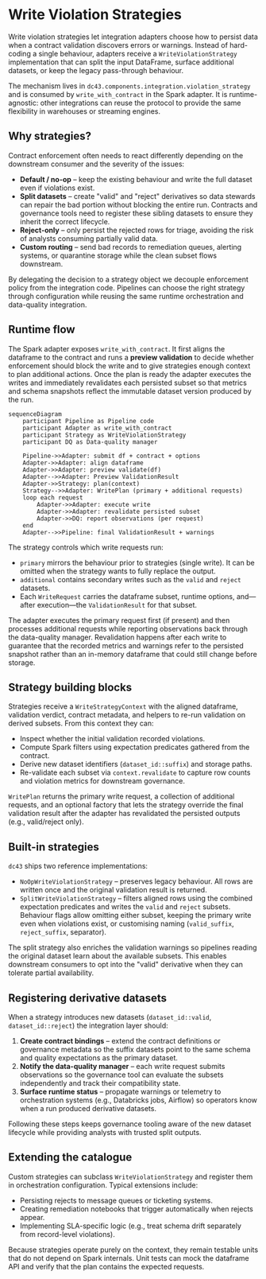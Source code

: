 # Write Violation Strategies

Write violation strategies let integration adapters choose how to persist data when a contract validation discovers errors or warnings.
Instead of hard-coding a single behaviour, adapters receive a `WriteViolationStrategy` implementation that can split the input
DataFrame, surface additional datasets, or keep the legacy pass-through behaviour.

The mechanism lives in `dc43.components.integration.violation_strategy` and is consumed by `write_with_contract` in the Spark adapter.
It is runtime-agnostic: other integrations can reuse the protocol to provide the same flexibility in warehouses or streaming engines.

## Why strategies?

Contract enforcement often needs to react differently depending on the downstream consumer and the severity of the issues:

- **Default / no-op** – keep the existing behaviour and write the full dataset even if violations exist.
- **Split datasets** – create "valid" and "reject" derivatives so data stewards can repair the bad portion without blocking the entire
  run. Contracts and governance tools need to register these sibling datasets to ensure they inherit the correct lifecycle.
- **Reject-only** – only persist the rejected rows for triage, avoiding the risk of analysts consuming partially valid data.
- **Custom routing** – send bad records to remediation queues, alerting systems, or quarantine storage while the clean subset flows
  downstream.

By delegating the decision to a strategy object we decouple enforcement policy from the integration code. Pipelines can choose
the right strategy through configuration while reusing the same runtime orchestration and data-quality integration.

## Runtime flow

The Spark adapter exposes `write_with_contract`. It first aligns the dataframe to the contract and runs a **preview validation** to
decide whether enforcement should block the write and to give strategies enough context to plan additional actions. Once the plan is
ready the adapter executes the writes and immediately revalidates each persisted subset so that metrics and schema snapshots reflect
the immutable dataset version produced by the run.

```mermaid
sequenceDiagram
    participant Pipeline as Pipeline code
    participant Adapter as write_with_contract
    participant Strategy as WriteViolationStrategy
    participant DQ as Data-quality manager

    Pipeline->>Adapter: submit df + contract + options
    Adapter->>Adapter: align dataframe
    Adapter->>Adapter: preview validate(df)
    Adapter-->>Adapter: Preview ValidationResult
    Adapter->>Strategy: plan(context)
    Strategy-->>Adapter: WritePlan (primary + additional requests)
    loop each request
        Adapter->>Adapter: execute write
        Adapter->>Adapter: revalidate persisted subset
        Adapter->>DQ: report observations (per request)
    end
    Adapter-->>Pipeline: final ValidationResult + warnings
```

The strategy controls which write requests run:

- `primary` mirrors the behaviour prior to strategies (single write). It can be omitted when the strategy wants to fully replace the output.
- `additional` contains secondary writes such as the `valid` and `reject` datasets.
- Each `WriteRequest` carries the dataframe subset, runtime options, and—after execution—the `ValidationResult` for that subset.

The adapter executes the primary request first (if present) and then processes additional requests while reporting observations back
through the data-quality manager. Revalidation happens after each write to guarantee that the recorded metrics and warnings refer to
the persisted snapshot rather than an in-memory dataframe that could still change before storage.

## Strategy building blocks

Strategies receive a `WriteStrategyContext` with the aligned dataframe, validation verdict, contract metadata, and helpers to
re-run validation on derived subsets. From this context they can:

- Inspect whether the initial validation recorded violations.
- Compute Spark filters using expectation predicates gathered from the contract.
- Derive new dataset identifiers (`dataset_id::suffix`) and storage paths.
- Re-validate each subset via `context.revalidate` to capture row counts and violation metrics for downstream governance.

`WritePlan` returns the primary write request, a collection of additional requests, and an optional factory that lets the strategy
override the final validation result after the adapter has revalidated the persisted outputs (e.g., valid/reject only).

## Built-in strategies

`dc43` ships two reference implementations:

- `NoOpWriteViolationStrategy` – preserves legacy behaviour. All rows are written once and the original validation result is returned.
- `SplitWriteViolationStrategy` – filters aligned rows using the combined expectation predicates and writes the `valid` and
  `reject` subsets. Behaviour flags allow omitting either subset, keeping the primary write even when violations exist, or customising
  naming (`valid_suffix`, `reject_suffix`, separator).

The split strategy also enriches the validation warnings so pipelines reading the original dataset learn about the available
subsets. This enables downstream consumers to opt into the "valid" derivative when they can tolerate partial availability.

## Registering derivative datasets

When a strategy introduces new datasets (`dataset_id::valid`, `dataset_id::reject`) the integration layer should:

1. **Create contract bindings** – extend the contract definitions or governance metadata so the suffix datasets point to the same
   schema and quality expectations as the primary dataset.
2. **Notify the data-quality manager** – each write request submits observations so the governance tool can evaluate the subsets
   independently and track their compatibility state.
3. **Surface runtime status** – propagate warnings or telemetry to orchestration systems (e.g., Databricks jobs, Airflow) so operators
   know when a run produced derivative datasets.

Following these steps keeps governance tooling aware of the new dataset lifecycle while providing analysts with trusted split outputs.

## Extending the catalogue

Custom strategies can subclass `WriteViolationStrategy` and register them in orchestration configuration. Typical extensions include:

- Persisting rejects to message queues or ticketing systems.
- Creating remediation notebooks that trigger automatically when rejects appear.
- Implementing SLA-specific logic (e.g., treat schema drift separately from record-level violations).

Because strategies operate purely on the context, they remain testable units that do not depend on Spark internals. Unit tests can
mock the dataframe API and verify that the plan contains the expected requests.

